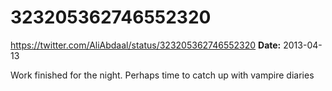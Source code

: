 # 323205362746552320
https://twitter.com/AliAbdaal/status/323205362746552320
**Date:** 2013-04-13

Work finished for the night. Perhaps time to catch up with vampire diaries
